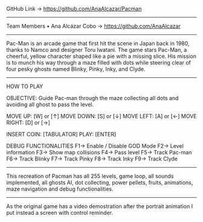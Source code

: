 GitHub Link → https://github.com/AnaAlcazar/Pacman
______________________________________________________________________________________________________________________________

Team Members
• Ana Alcázar Cobo → https://github.com/AnaAlcazar
______________________________________________________________________________________________________________________________

Pac-Man is an arcade game that first hit the scene in Japan back in 1980, thanks to Namco and designer Toru Iwatani.
The game stars Pac-Man, a cheerful, yellow character shaped like a pie with a missing slice. His mission is to munch
his way through a maze filled with dots while steering clear of four pesky ghosts named Blinky, Pinky, Inky, and Clyde.
______________________________________________________________________________________________________________________________

HOW TO PLAY

OBJECTIVE: Guide Pac-man through the maze collecting all dots and avoiding all ghost to pass the level.
	
MOVE UP:	[W] or [↑]		MOVE DOWN:	[S] or [↓]
MOVE LEFT:	[A] or [←]		MOVE RIGHT:	[D] or [→]

INSERT COIN:	[TABULATOR]		PLAY:		[ENTER]

DEBUG FUNCTIONALITIES
F1→ Enable / Disable GOD Mode
F2→ Level information
F3→ Show map collisions
F4→ Pass level
F5→ Track Pac-man
F6→ Track Blinky
F7→ Track Pinky
F8→ Track Inky
F9→ Track Clyde
______________________________________________________________________________________________________________________________

This recreation of Pacman has all 255 levels, game loop, all sounds implemented, all ghosts AI, dot collecting, power pellets, fruits,
animations, maze navigation and debug functionalities.
______________________________________________________________________________________________________________________________

As the original game has a video demostration after the portrait animation I put instead a screen with control reminder.
